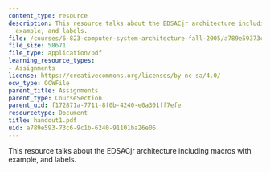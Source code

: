 ```yaml
---
content_type: resource
description: This resource talks about the EDSACjr architecture including macros with
  example, and labels.
file: /courses/6-823-computer-system-architecture-fall-2005/a789e59373c69c1b624091101ba26e06_handout1.pdf
file_size: 58671
file_type: application/pdf
learning_resource_types:
- Assignments
license: https://creativecommons.org/licenses/by-nc-sa/4.0/
ocw_type: OCWFile
parent_title: Assignments
parent_type: CourseSection
parent_uid: f172871a-7711-8f0b-4240-e0a301ff7efe
resourcetype: Document
title: handout1.pdf
uid: a789e593-73c6-9c1b-6240-91101ba26e06
---
```

This resource talks about the EDSACjr architecture including macros with example, and labels.